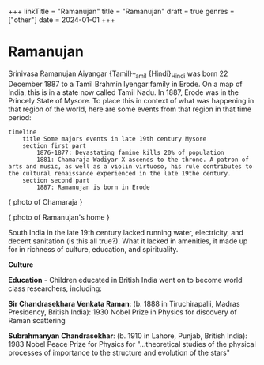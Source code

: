 +++
linkTitle = "Ramanujan"
title = "Ramanujan"
draft = true
genres = ["other"]
date = 2024-01-01
+++

# Ramanujan

Srinivasa Ramanujan Aiyangar {Tamil}<sub>Tamil</sub> {Hindi}<sub>Hindi</sub> was born 22 December 1887 to a Tamil Brahmin Iyengar family in Erode. On a map of India, this is in a state now called Tamil Nadu. In 1887, Erode was in the Princely State of Mysore. To place this in context of what was happening in that region of the world, here are some events from that region in that time period:


```mermaid
timeline
    title Some majors events in late 19th century Mysore
    section first part
        1876-1877: Devastating famine kills 20% of population
        1881: Chamaraja Wadiyar X ascends to the throne. A patron of arts and music, as well as a violin virtuoso, his rule contributes to the cultural renaissance experienced in the late 19the century.
    section second part
        1887: Ramanujan is born in Erode

```

{ photo of Chamaraja }

{ photo of Ramanujan's home }

South India in the late 19th century lacked running water, electricity, and decent sanitation (is this all true?). What it lacked in amenities, it made up for in richness of culture, education, and spirituality.

**Culture**

**Education** - Children educated in British India went on to become world class researchers, including:  

**Sir Chandrasekhara Venkata Raman**: (b. 1888 in Tiruchirapalli, Madras Presidency, British India): 1930 Nobel Prize in Physics for discovery of Raman scattering

**Subrahmanyan Chandrasekhar**: (b. 1910 in Lahore, Punjab, British India): 1983 Nobel Peace Prize for Physics for "...theoretical studies of the physical processes of importance to the structure and evolution of the stars"  

